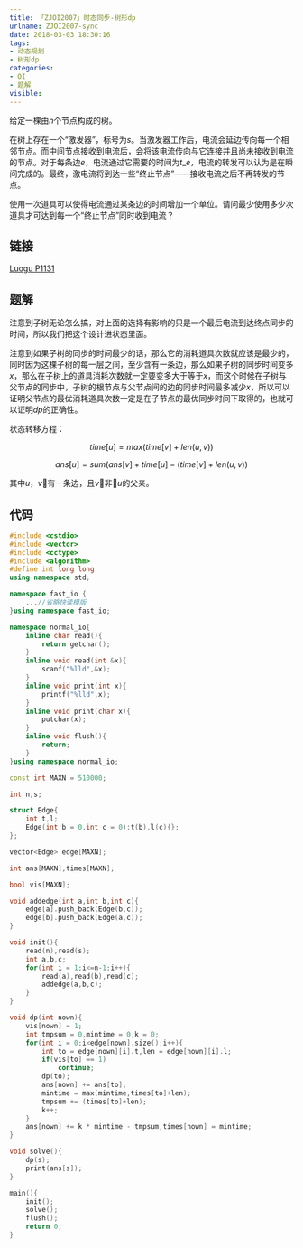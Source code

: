 ```yaml
---
title: 「ZJOI2007」时态同步-树形dp
urlname: ZJOI2007-sync
date: 2018-03-03 18:30:16
tags:
- 动态规划
- 树形dp
categories: 
- OI
- 题解
visible:
---
```


给定一棵由$n$个节点构成的树。

在树上存在一个“激发器”，标号为$s$。当激发器工作后，电流会延边传向每一个相邻节点。而中间节点接收到电流后，会将该电流传向与它连接并且尚未接收到电流的节点。对于每条边$e$，电流通过它需要的时间为$t\_e$，电流的转发可以认为是在瞬间完成的。最终，激电流将到达一些“终止节点”――接收电流之后不再转发的节点。

使用一次道具可以使得电流通过某条边的时间增加一个单位。请问最少使用多少次道具才可达到每一个“终止节点”同时收到电流？

<!-- more -->

## 链接

[Luogu P1131](https://www.luogu.org/problemnew/show/P1131)

## 题解

注意到子树无论怎么搞，对上面的选择有影响的只是一个最后电流到达终点同步的时间，所以我们把这个设计进状态里面。

注意到如果子树的同步的时间最少的话，那么它的消耗道具次数就应该是最少的，同时因为这棵子树的每一层之间，至少含有一条边，那么如果子树的同步时间变多$x$，那么在子树上的道具消耗次数就一定要变多大于等于$x$，而这个时候在子树与父节点的同步中，子树的根节点与父节点间的边的同步时间最多减少$x$，所以可以证明父节点的最优消耗道具次数一定是在子节点的最优同步时间下取得的，也就可以证明$dp$的正确性。

状态转移方程：

$$
time[u] = max(time[v]+len(u,v))
$$

$$
ans[u] = sum(ans[v]+time[u]-(time[v]+len(u,v))
$$

其中$u$，$v$有一条边，且$v$非$u$的父亲。

## 代码



```cpp
#include <cstdio>
#include <vector>
#include <cctype>
#include <algorithm>
#define int long long
using namespace std;

namespace fast_io {
    ...//省略快读模版
}using namespace fast_io;

namespace normal_io{
    inline char read(){
        return getchar();
    }
    inline void read(int &x){
        scanf("%lld",&x);
    }
    inline void print(int x){
        printf("%lld",x);
    }
    inline void print(char x){
        putchar(x);
    }
    inline void flush(){
        return;
    }
}using namespace normal_io;

const int MAXN = 510000;

int n,s;

struct Edge{
    int t,l;
    Edge(int b = 0,int c = 0):t(b),l(c){};
};

vector<Edge> edge[MAXN];

int ans[MAXN],times[MAXN];

bool vis[MAXN];

void addedge(int a,int b,int c){
    edge[a].push_back(Edge(b,c));
    edge[b].push_back(Edge(a,c));
}

void init(){
    read(n),read(s);
    int a,b,c;
    for(int i = 1;i<=n-1;i++){
        read(a),read(b),read(c);
        addedge(a,b,c);
    }
}

void dp(int nown){
    vis[nown] = 1;
    int tmpsum = 0,mintime = 0,k = 0;
    for(int i = 0;i<edge[nown].size();i++){
        int to = edge[nown][i].t,len = edge[nown][i].l;
        if(vis[to] == 1)
            continue;
        dp(to);
        ans[nown] += ans[to];
        mintime = max(mintime,times[to]+len);
        tmpsum += (times[to]+len);
        k++;
    }
    ans[nown] += k * mintime - tmpsum,times[nown] = mintime;
}

void solve(){
    dp(s);
    print(ans[s]);
}

main(){
    init();
    solve();
    flush();
    return 0;
}
```


